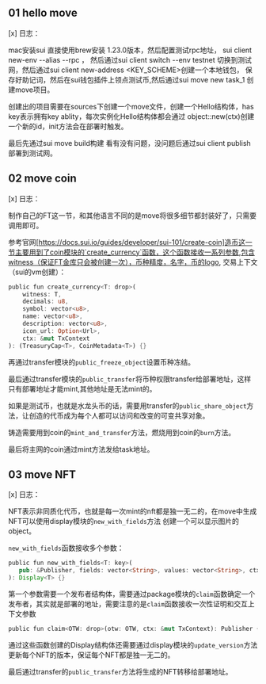 ##   01 hello move  

[x] 日志：

mac安装sui 直接使用brew安装 1.23.0版本，然后配置测试rpc地址， sui client new-env --alias <ALIAS> --rpc <RPC>，
然后通过sui client switch --env testnet 切换到测试网，然后通过sui client new-address <KEY_SCHEME>创建一个本地钱包，
保存好助记词，然后在sui钱包插件上领点测试币,然后通过sui move new task_1 创建move项目。

创建出的项目需要在sources下创建一个move文件，创建一个Hello结构体，has key表示拥有key ablity，每次实例化Hello结构体都会通过
object::new(ctx)创建一个新的id，init方法会在部署时触发。

最后先通过sui move build构建 看有没有问题，没问题后通过sui client publish 部署到测试网。

##   02 move coin

[x] 日志：

制作自己的FT这一节，和其他语言不同的是move将很多细节都封装好了，只需要调用即可。

参考官网[https://docs.sui.io/guides/developer/sui-101/create-coin]造币这一节主要用到了coin模块的`create_currency`函数，这个函数接收一系列参数,包含witness（保证FT金库只会被创建一次），币种精度，名字，币的logo, 交易上下文（sui的vm创建）：
```rust
public fun create_currency<T: drop>(
    witness: T,
    decimals: u8,
    symbol: vector<u8>,
    name: vector<u8>,
    description: vector<u8>,
    icon_url: Option<Url>,
    ctx: &mut TxContext
): (TreasuryCap<T>, CoinMetadata<T>) {}
```
再通过transfer模块的`public_freeze_object`设置币种冻结。

最后通过transfer模块的`public_transfer`将币种权限transfer给部署地址，这样只有部署地址才能mint,其他地址是无法mint的。

如果是测试币，也就是水龙头币的话，需要用transfer的`public_share_object`方法，让创造的代币成为每个人都可以访问和改变的可变共享对象。

铸造需要用到coin的`mint_and_transfer`方法，燃烧用到coin的`burn`方法。

最后将主网的coin通过mint方法发给task地址。

##   03 move NFT

[x] 日志：

 NFT表示非同质化代币，也就是每一次mint的nft都是独一无二的，在move中生成NFT可以使用display模块的`new_with_fields`方法
 创建一个可以显示图片的object。

 `new_with_fields`函数接收多个参数：
 ```rust
 public fun new_with_fields<T: key>(
    pub: &Publisher, fields: vector<String>, values: vector<String>, ctx: &mut TxContext
): Display<T> {}
 ```
 第一个参数需要一个发布者结构体，需要通过package模块的`claim`函数确定一个发布者，其实就是部署的地址，需要注意的是`claim`函数接收一次性证明和交互上下文参数
 ```rust
 public fun claim<OTW: drop>(otw: OTW, ctx: &mut TxContext): Publisher {}
 ```

 通过这些函数创建的Display结构体还需要通过display模块的`update_version`方法更新每个NFT的版本，保证每个NFT都是独一无二的。

 最后通过transfer的`public_transfer`方法将生成的NFT转移给部署地址。


